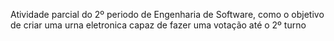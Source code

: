 Atividade parcial do 2º periodo de Engenharia de Software, como o objetivo de criar uma urna eletronica capaz de fazer uma votação até o 2º turno
